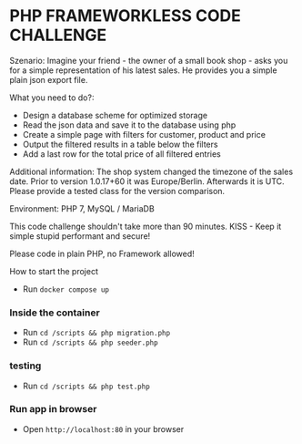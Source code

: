 # PHP FRAMEWORKLESS CODE CHALLENGE
Szenario:
Imagine your friend - the owner of a small book shop - asks you for a simple representation of his latest sales.
He provides you a simple plain json export file.

What you need to do?:
- Design a database scheme for optimized storage
- Read the json data and save it to the database using php
- Create a simple page with filters for customer, product and price
- Output the filtered results in a table below the filters
- Add a last row for the total price of all filtered entries

Additional information:
The shop system changed the timezone of the sales date.
Prior to version 1.0.17+60 it was Europe/Berlin.
Afterwards it is UTC. Please provide a tested class for the version comparison.

Environment:
PHP 7, MySQL / MariaDB

This code challenge shouldn't take more than 90 minutes.
KISS - Keep it simple stupid performant and secure!

Please code in plain PHP, no Framework allowed!

How to start the project

- Run 
 ``docker compose up``


### Inside the container
- Run  ``cd /scripts && php migration.php``
- Run ``cd /scripts && php seeder.php``

### testing
- Run  ``cd /scripts && php test.php``

### Run app in browser
- Open ``http://localhost:80`` in your browser